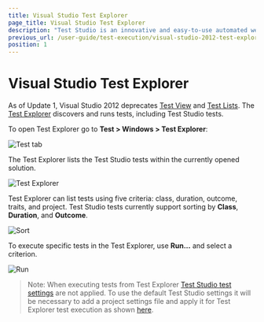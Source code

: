 ```yaml
---
title: Visual Studio Test Explorer
page_title: Visual Studio Test Explorer
description: "Test Studio is an innovative and easy-to-use automated web, WPF and load testing solution. Test Studio tests support essential technologies like ASP.NET AJAX, Silverlight, PHP and MVC. HTML5, Testing framework, functional testing, performance testing, load testing, exploratory testing, manual testing."
previous_url: /user-guide/test-execution/visual-studio-2012-test-explorer.aspx, /user-guide/test-execution/visual-studio-2012-test-explorer, /getting-started/test-execution/vs-2012-test-explorer
position: 1
---
```

# Visual Studio Test Explorer #

As of Update 1, Visual Studio 2012 deprecates <a href="http://msdn.microsoft.com/en-us/library/dd293547.aspx" target="_blank">Test View</a> and <a href="http://msdn.microsoft.com/en-us/library/dd286595.aspx" target="_blank">Test Lists</a>. The <a href="http://msdn.microsoft.com/en-us/library/hh270865.aspx" target="_blank">Test Explorer</a> discovers and runs tests, including Test Studio tests.

To open Test Explorer go to **Test > Windows > Test Explorer**:

![Test tab][1]

The Test Explorer lists the Test Studio tests within the currently opened solution.

![Test Explorer][2]

Test Explorer can list tests using five criteria: class, duration, outcome, traits, and project. Test Studio tests currently support sorting by **Class**, **Duration**, and **Outcome**.

![Sort][3]

To execute specific tests in the Test Explorer, use **Run...** and select a criterion.

![Run][4]

> Note: When executing tests from Test Explorer <a href="/features/project-settings/overview" target="_blank">Test Studio test settings</a> are not applied. To use the default Test Studio settings it will be necessary to add a project settings file and apply it for Test Explorer test execution as shown <a href="/knowledge-base/visual-studio-kb/test-explorer-settings" target="_blank">here</a>.

[1]: /img/general-information/test-execution/vs-2012-test-explorer/fig1.png
[2]: /img/general-information/test-execution/vs-2012-test-explorer/fig2.png
[3]: /img/general-information/test-execution/vs-2012-test-explorer/fig3.png
[4]: /img/general-information/test-execution/vs-2012-test-explorer/fig4.png
